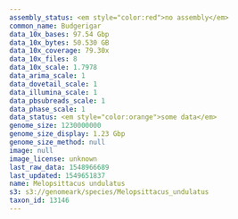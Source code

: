 ```yaml
---
assembly_status: <em style="color:red">no assembly</em>
common_name: Budgerigar
data_10x_bases: 97.54 Gbp
data_10x_bytes: 50.530 GB
data_10x_coverage: 79.30x
data_10x_files: 8
data_10x_scale: 1.7978
data_arima_scale: 1
data_dovetail_scale: 1
data_illumina_scale: 1
data_pbsubreads_scale: 1
data_phase_scale: 1
data_status: <em style="color:orange">some data</em>
genome_size: 1230000000
genome_size_display: 1.23 Gbp
genome_size_method: null
image: null
image_license: unknown
last_raw_data: 1548966689
last_updated: 1549651837
name: Melopsittacus undulatus
s3: s3://genomeark/species/Melopsittacus_undulatus
taxon_id: 13146
---
```

